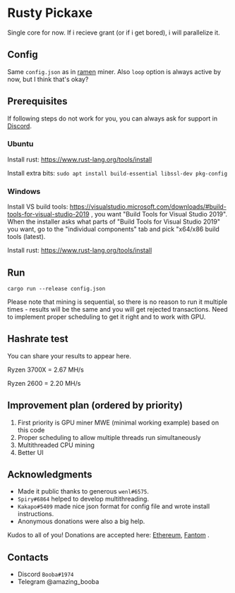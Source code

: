 # Rusty Pickaxe


Single core for now. If i recieve grant (or if i get bored), i will parallelize it.

## Config

Same `config.json` as in [ramen](https://github.com/dmptrluke/ramen) miner. 
Also `loop` option is always active by now, but I think that's okay?

## Prerequisites

If following steps do not work for you, you can always ask for support in [Discord](https://discord.gg/xDk6enpGnM).

### Ubuntu

Install rust: https://www.rust-lang.org/tools/install

Install extra bits: `sudo apt install build-essential libssl-dev pkg-config`

### Windows

Install VS build tools: https://visualstudio.microsoft.com/downloads/#build-tools-for-visual-studio-2019 ,
you want "Build Tools for Visual Studio 2019". When the installer asks what parts of 
"Build Tools for Visual Studio 2019" you want, go to the "individual components" tab
and pick "x64/x86 build tools (latest).

Install rust: https://www.rust-lang.org/tools/install

## Run

`cargo run --release config.json`

Please note that mining is sequential, so there is no reason to run it multiple times -
results will be the same and you will get rejected transactions. Need to implement proper
scheduling to get it right and to work with GPU.

## Hashrate test

You can share your results to appear here.

Ryzen 3700X = 2.67 MH/s

Ryzen 2600  = 2.20 MH/s

## Improvement plan (ordered by priority)

1. First priority is GPU miner MWE (minimal working example) based on this code
2. Proper scheduling to allow multiple threads run simultaneously
3. Multithreaded CPU mining
4. Better UI
 
## Acknowledgments

- Made it public thanks to generous `wenl#6575`.
- `Spiry#6864` helped to develop multithreading.
- `Kakapo#5409` made nice json format for config file and wrote install instructions.
- Anonymous donations were also a big help.

Kudos to all of you! Donations are accepted here: [Ethereum](https://etherscan.io/address/0x8dd47bf52589cf12ff4703951c619821cf794b77), [Fantom](https://etherscan.io/address/0x8dd47bf52589cf12ff4703951c619821cf794b77) .

## Contacts

- Discord `Booba#1974`
- Telegram @amazing_booba

